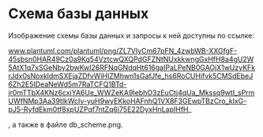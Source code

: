 # Схема базы данных 
Изображение схемы базы данных и запросы к ней доступны по ссылке:

www.plantuml.com/plantuml/png/ZL7VIyCm67pFN_4zwbWB-XXGfgF-45sbsn0HAR49Cz0a9Kq54VztcwQXQPdGFZNtNUxkkwngGxHfH8a4gU2W5AtX1q7xSGeNby2bwKwI26RFNqGNdqHt616gaIPaLPeNB0GAOjX1wUzyKFkrJdx0sNoxkldmSXEjaZDfvWiHIZMhwn1sGafJfe_hs6RoCUHifvk5CMSdEbeJ6Zh2E5IDeaNeWd5m7RaTCFQ1BTd-jr0mTTbX4KNz6cxiYA6Ue_WWZeKA9IebhO3zEuCtj4qUa_Mkssq9wtI_sPrmUWfNMp3Aa39tlkWcIv-yuH9wyEKkoHAFnhQ1VX8F3GEwpTBzCro_klxG-pJ5-RyfdEkm0tf8xpUZPqf7ntZq6i75E22DyxHnLapIHfH_

, а также в файле db_scheme.png.